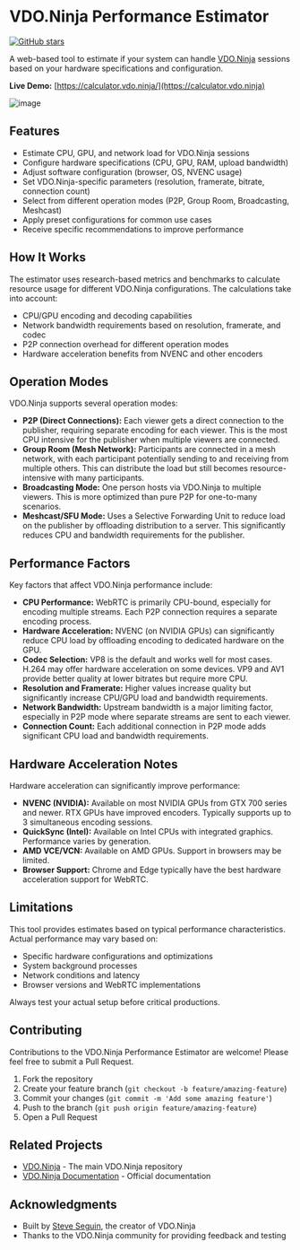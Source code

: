 # VDO.Ninja Performance Estimator

[![GitHub stars](https://img.shields.io/github/stars/steveseguin/vdo_ninja_performance_estimator)](https://github.com/steveseguin/vdo_ninja_performance_estimator/stargazers)

A web-based tool to estimate if your system can handle [VDO.Ninja](https://vdo.ninja) sessions based on your hardware specifications and configuration.

**Live Demo:** [https://calculator.vdo.ninja/](https://calculator.vdo.ninja)

![image](https://github.com/user-attachments/assets/fc6bcdec-dc6e-46e7-bf1b-d6925b9ab313)

## Features

- Estimate CPU, GPU, and network load for VDO.Ninja sessions
- Configure hardware specifications (CPU, GPU, RAM, upload bandwidth)
- Adjust software configuration (browser, OS, NVENC usage)
- Set VDO.Ninja-specific parameters (resolution, framerate, bitrate, connection count)
- Select from different operation modes (P2P, Group Room, Broadcasting, Meshcast)
- Apply preset configurations for common use cases
- Receive specific recommendations to improve performance

## How It Works

The estimator uses research-based metrics and benchmarks to calculate resource usage for different VDO.Ninja configurations. The calculations take into account:

- CPU/GPU encoding and decoding capabilities
- Network bandwidth requirements based on resolution, framerate, and codec
- P2P connection overhead for different operation modes
- Hardware acceleration benefits from NVENC and other encoders

## Operation Modes

VDO.Ninja supports several operation modes:

- **P2P (Direct Connections):** Each viewer gets a direct connection to the publisher, requiring separate encoding for each viewer. This is the most CPU intensive for the publisher when multiple viewers are connected.
- **Group Room (Mesh Network):** Participants are connected in a mesh network, with each participant potentially sending to and receiving from multiple others. This can distribute the load but still becomes resource-intensive with many participants.
- **Broadcasting Mode:** One person hosts via VDO.Ninja to multiple viewers. This is more optimized than pure P2P for one-to-many scenarios.
- **Meshcast/SFU Mode:** Uses a Selective Forwarding Unit to reduce load on the publisher by offloading distribution to a server. This significantly reduces CPU and bandwidth requirements for the publisher.

## Performance Factors

Key factors that affect VDO.Ninja performance include:

- **CPU Performance:** WebRTC is primarily CPU-bound, especially for encoding multiple streams. Each P2P connection requires a separate encoding process.
- **Hardware Acceleration:** NVENC (on NVIDIA GPUs) can significantly reduce CPU load by offloading encoding to dedicated hardware on the GPU.
- **Codec Selection:** VP8 is the default and works well for most cases. H.264 may offer hardware acceleration on some devices. VP9 and AV1 provide better quality at lower bitrates but require more CPU.
- **Resolution and Framerate:** Higher values increase quality but significantly increase CPU/GPU load and bandwidth requirements.
- **Network Bandwidth:** Upstream bandwidth is a major limiting factor, especially in P2P mode where separate streams are sent to each viewer.
- **Connection Count:** Each additional connection in P2P mode adds significant CPU load and bandwidth requirements.

## Hardware Acceleration Notes

Hardware acceleration can significantly improve performance:

- **NVENC (NVIDIA):** Available on most NVIDIA GPUs from GTX 700 series and newer. RTX GPUs have improved encoders. Typically supports up to 3 simultaneous encoding sessions.
- **QuickSync (Intel):** Available on Intel CPUs with integrated graphics. Performance varies by generation.
- **AMD VCE/VCN:** Available on AMD GPUs. Support in browsers may be limited.
- **Browser Support:** Chrome and Edge typically have the best hardware acceleration support for WebRTC.

## Limitations

This tool provides estimates based on typical performance characteristics. Actual performance may vary based on:

- Specific hardware configurations and optimizations
- System background processes
- Network conditions and latency
- Browser versions and WebRTC implementations

Always test your actual setup before critical productions.

## Contributing

Contributions to the VDO.Ninja Performance Estimator are welcome! Please feel free to submit a Pull Request.

1. Fork the repository
2. Create your feature branch (`git checkout -b feature/amazing-feature`)
3. Commit your changes (`git commit -m 'Add some amazing feature'`)
4. Push to the branch (`git push origin feature/amazing-feature`)
5. Open a Pull Request

## Related Projects

- [VDO.Ninja](https://github.com/steveseguin/vdo.ninja) - The main VDO.Ninja repository
- [VDO.Ninja Documentation](https://docs.vdo.ninja) - Official documentation

## Acknowledgments

- Built by [Steve Seguin](https://github.com/steveseguin), the creator of VDO.Ninja
- Thanks to the VDO.Ninja community for providing feedback and testing
